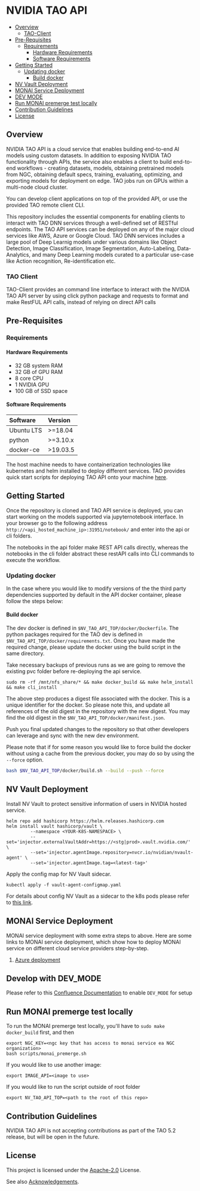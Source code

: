 # NVIDIA TAO API

* [Overview](#Overview)
    * [TAO-Client](#TAO-Client)
* [Pre-Requisites](#Pre-Requisites)
    * [Requirements](#Requirements)
        * [Hardware Requirements](#HardwareRequirements)
        * [Software Requirements](#SoftwareRequirements)
* [Getting Started](#GettingStarted)
	* [Updating docker](#Updatingdocker)
		* [Build docker](#Builddocker)
* [NV Vault Deployment](#NVVaultDeployment)
* [MONAI Service Deployment](#MONAIServiceDeployment)
* [DEV MODE](#DevMode)
* [Run MONAI premerge test locally](#MONAIPremerge)
* [Contribution Guidelines](#ContributionGuidelines)
* [License](#License)

## <a name='Overview'></a>Overview

NVIDIA TAO API is a cloud service that enables building end-to-end AI models using custom datasets. In addition to exposing NVIDIA TAO functionality through APIs, the service also enables a client to build end-to-end workflows - creating datasets, models, obtaining pretrained models from NGC, obtaining default specs, training, evaluating, optimizing, and exporting models for deployment on edge. TAO jobs run on GPUs within a multi-node cloud cluster.

You can develop client applications on top of the provided API, or use the provided TAO remote client CLI.

This repository includes the essential components for enabling clients to interact with TAO DNN services through a well-defined set of RESTful endpoints. The TAO API services can be deployed on any of the major cloud services like AWS, Azure or Google Cloud. TAO DNN services includes a large pool of Deep Learnig models under various domains like Object Detection, Image Classification, Image Segmentation, Auto-Labeling, Data-Analytics, and many Deep Learning models curated to a particular use-case like Action recognition, Re-identification etc.

### <a name='TAO-Client'></a>TAO Client

TAO-Client provides an command line interface to interact with the NVIDIA TAO API server by using click python package and requests to format and make RestFUL API calls, instead of relying on direct API calls

## <a name='Pre-Requisites'></a>Pre-Requisites
### <a name='Requirements'></a>Requirements

#### <a name='HardwareRequirements'></a>Hardware Requirements

* 32 GB system RAM
* 32 GB of GPU RAM
* 8 core CPU
* 1 NVIDIA GPU
* 100 GB of SSD space

#### <a name='SoftwareRequirements'></a>Software Requirements

| **Software**                     | **Version** |
| :--- | :--- |
| Ubuntu LTS                       | >=18.04     |
| python                           | >=3.10.x     |
| docker-ce                        | >19.03.5    |

The host machine needs to have containerization technologies like kubernetes and helm installed to deploy different services. TAO provides quick start scripts for deploying TAO API onto your machine [here](https://docs.nvidia.com/tao/tao-toolkit/text/tao_toolkit_api/api_setup.html).

## <a name='GettingStarted'></a>Getting Started

Once the repository is cloned and TAO API service is deployed, you can start working on the models supported via jupyternotebook interface. In your browser go to the following address `http://<api_hosted_machine_ip>:31951/notebook/` and enter into the api or cli folders.

The notebooks in the api folder make REST API calls directly, whereas the notebooks in the cli folder abstract these restAPI calls into CLI commands to execute the workflow.
### <a name='Updatingdocker'></a>Updating docker

In the case where you would like to modify versions of the the third party dependencies supported by default in the API docker container, please follow the steps below:

#### <a name='Builddocker'></a>Build docker

The dev docker is defined in `$NV_TAO_API_TOP/docker/Dockerfile`. The python packages required for the TAO dev is defined in `$NV_TAO_API_TOP/docker/requirements.txt`. Once you have made the required change, please update the docker using the build script in the same directory.

Take necessary backups of previous runs as we are going to remove the existing pvc folder before re-deploying the api service.
```
sudo rm -rf /mnt/nfs_share/* && make docker_build && make helm_install && make cli_install
```

The above step produces a digest file associated with the docker. This is a unique identifier for the docker. So please note this, and update all references of the old digest in the repository with the new digest. You may find the old digest in the `$NV_TAO_API_TOP/docker/manifest.json`.

Push you final updated changes to the repository so that other developers can leverage and sync with the new dev environment.

Please note that if for some reason you would like to force build the docker without using a cache from the previous docker, you may do so by using the `--force` option.

```sh
bash $NV_TAO_API_TOP/docker/build.sh --build --push --force
```

## <a name='NVVaultDeployment'></a>NV Vault Deployment
Install NV Vault to protect sensitive information of users in NVIDIA hosted service.
```
helm repo add hashicorp https://helm.releases.hashicorp.com
helm install vault hashicorp/vault \
         --namespace <YOUR-K8S-NAMESPACE> \
         --set='injector.externalVaultAddr=https://<stg|prod>.vault.nvidia.com/' \
         --set='injector.agentImage.repository=nvcr.io/nvidian/nvault-agent' \
         --set='injector.agentImage.tag=<latest-tag>'
```

Apply the config map for NV Vault sidecar.
```
kubectl apply -f vault-agent-configmap.yaml
```
For details about config NV Vault as a sidecar to the k8s pods please refer to [this link](https://gitlab-master.nvidia.com/kaizen/services/vault/docs/-/blob/main/guides/integrations/kubernetes/4-deploy-vault-agent-sidecar-injector.md?ref_type=heads).

## <a name='MONAIServiceDeployment'></a>MONAI Service Deployment
MONAI service deployment with some extra steps to above. Here are some links to MONAI service deployment, which show how to deploy MONAI service on different cloud service providers step-by-step.
1. [Azure deployment](https://confluence.nvidia.com/pages/viewpage.action?spaceKey=CLARA&title=MONAI+Service+Azure+Deployment)


## <a name='DevMode'></a>Develop with DEV_MODE

Please refer to this [Confluence Documentation](https://confluence.nvidia.com/display/CLARA/Enable+Developer+Mode+%28DEV_MODE%29+for+TAO-Toolkit-API) to enable `DEV_MODE` for setup

## <a name='MONAIPremerge'></a>Run MONAI premerge test locally

To run the MONAI premerge test locally, you'll have to `sudo make docker_build` first, and then
```
export NGC_KEY=<ngc key that has access to monai service ea NGC organization>
bash scripts/monai_premerge.sh
```

If you would like to use another image:
```
export IMAGE_API=<image to use>
```

If you would like to run the script outside of root folder
```
export NV_TAO_API_TOP=<path to the root of this repo>
```

## <a name='ContributionGuidelines'></a>Contribution Guidelines
NVIDIA TAO API is not accepting contributions as part of the TAO 5.2 release, but will be open in the future.

## <a name='License'></a>License
This project is licensed under the [Apache-2.0](./LICENSE) License.

See also [Acknowledgements](./acknowledgements.md).
